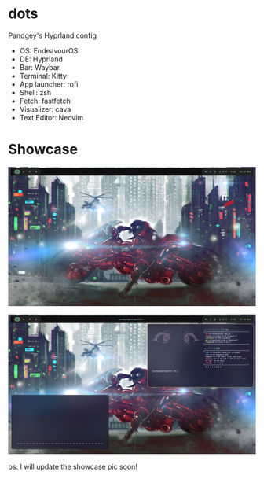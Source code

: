 # dots

Pandgey's Hyprland config

- OS: EndeavourOS
- DE: Hyprland
- Bar: Waybar
- Terminal: Kitty
- App launcher: rofi
- Shell: zsh
- Fetch: fastfetch
- Visualizer: cava
- Text Editor: Neovim

# Showcase

![Hyprland desktop](asset/screenshot_1746024295.png)

![Hyprland with terminal and Cava](asset/screenshot_1746024561.png)

ps. I will update the showcase pic soon!
